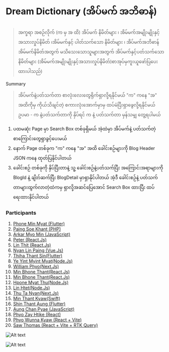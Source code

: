 # Dream Dictionary (အိပ်မက် အဘိဓာန်)
> အက္ခရာ အစဉ်လိုက်  (က မှ အ ထိ)
အိပ်မက် နိမိတ်များ ၊ အိမ်မက်အမျိုးမျိုးနှင့်အသားလှုပ်နိမိတ် ၊အိမ်မက်နှင့် ပါတ်သက်သော နိမိတ်များ ၊ အိပ်မက်အဘိဓာန် အိမ်မက်နိမိတ်အတွက် မသိသေးသောသူများအတွက် 
အိပ်မက်နှင့်ပတ်သက်သော နိမိတ်များ 
(အိမ်မက်အမျိုးမျိုးနှင့်အသားလှုပ်နိမိတ်)စာအုပ်မှကူးယူဖော်ပြပေးထားပါသည်)

Summary
> အိပ်မက်နဲ့ပတ်သက်တာ စာလုံးလေးတွေရိုက်ရှာလို့ရနိုင်မယ်
"က" ကနေ "အ" အထိကိုမှ ကိုယ်သိချင်တဲ့ စကားလုံးအောက်မှာမှ ထပ်မံပြီးရှာဖွေလို့ရနိုင်မယ် 
ဥပမာ - က နဲ့ပတ်သက်တာကို နှိပ်ရင် က နဲ့ ပတ်သက်တာ မှန်သမျှ တွေ့ရပါမယ်

1. ပထမဆုံး Page မှာ Search Box တစ်ခုရှိမယ် အဲ့ထဲမှာ အိပ်မက်နဲ့ ပတ်သက်တဲ့ စာကြောင်းတွေရှာခွင့်ပေးမယ်
2. နောက် Page တစ်ခုက "က" ကနေ "အ" အထိ ခေါင်းစဉ်များကို Blog Header JSON ကနေ ထုတ်ပြနိုင်ပါတယ်
3. ခေါင်းစဉ် တစ်ခုကို နှိပ်ပြီးတာနဲ့ 
သူ့ ခေါင်းစဉ်နဲ့ပတ်သက်ပြီး အကြောင်းအရာများကို BlogId နဲ့ ချိတ်ဆက်ပြီး BlogDetail မှာရှာနိုင်ပါတယ်
အဲ့ဒီ ခေါင်းစဉ်နဲ့ ပတ်သက်တာများထွက်လာတဲ့ထဲကမှ ရှာလို့အဆင်ပြေအောင် Search Box ထားပြီး ထပ်ရေးထားနိုင်ပါတယ်

### Participants
1. [Phone Min Myat (Flutter)](https://github.com/PhoneMinMyat/dream_dictionary_flutter)
2. [Paing Soe Khant (PHP)](https://github.com/PaingSKhant/Dream-Dictionary)
3. [Arkar Myo Min (JavaScript)](https://github.com/akmm-dev/dream-dictionary)
4. [Peter (React.Js)](https://github.com/peterlianpi/dream-dictionary)
5. [Lin Thit (React.Js)](https://github.com/LinThit27/DreamDictionaryMiniProject.git)
6. [Nyan Lin Paing (Vue.Js)](https://github.com/LinPaing21/Dream-Dictionary)
7. [Thiha Thant Sin(Flutter)](https://github.com/ThihaThantSin777/dreams-api)
8. [Ye Yint Myint Myat(Node.Js)](https://github.com/YeYint3424/Dream-Dictionary)
9. [William Phyo(Next.Js)](https://github.com/phyoko72/dream-dictionary)
10. [Min Bhone Thant(React.Js)](https://github.com/Antaraes/dream_dictionary)
11. [Min Bhone Thant(React.Js)](https://github.com/Antaraes/dream_dictionary)
12. [Hpone Myat Thu(Node.Js)](https://github.com/HponeMyatThu/HMT_DreamDictionary)
13. [Lin Htet(Node.Js)](https://github.com/LinnHtet29/dream-dictionary)
14. [Thu Ta Nyan(Next.Js)](https://github.com/thutashein/Dream-Dictionary)
15. [Min Thant Kyaw(Swift)](https://github.com/minthantkyaw28/Dream-Dictionary)
16. [Shin Thant Aung (Flutter)](https://github.com/n3k00/dream_dictionary)
17. [Aung Chan Pyae (JavaScript)](https://github.com/aungchanpyae33/Dream-dictionary.git)
18. [Phyo Zay Htike (React)](https://github.com/PhyoZayHtike/dream-dictionary)
19. [Phyo Wunna Kyaw (React + Vite)](https://github.com/Phyowunnakyaw/Dream-Dictionary)
20. [Saw Thomas (React + Vite + RTK Query)](https://github.com/ThomasNine/dream-dictionary-rtk)

![Alt text](https://raw.githubusercontent.com/sannlynnhtun-coding/Dream-Dictionary/main/Dream%20Dictionary%20Flow.jpg)

![Alt text](https://raw.githubusercontent.com/sannlynnhtun-coding/Dream-Dictionary/main/Dream%20Dictionary%20Mind%20Map.PNG)
